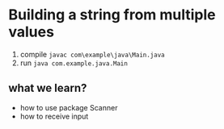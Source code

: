 # Building a string from multiple values

1. compile `javac com\example\java\Main.java`
2. run `java com.example.java.Main`

## what we learn?

- how to use package Scanner
- how to receive input
